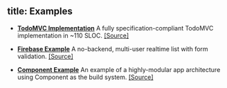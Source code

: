 title: Examples
---

- **[TodoMVC Implementation](todomvc/)**
    A fully specification-compliant TodoMVC implementation in ~110 SLOC. [\[Source\]][1]

- **[Firebase Example](firebase/)**
    A no-backend, multi-user realtime list with form validation. [\[Source\]][2]

- **[Component Example](component-example/)**
    An example of a highly-modular app architecture using Component as the build system. [\[Source\]][3]

[1]: https://github.com/yyx990803/vue/tree/master/examples/todomvc
[2]: https://github.com/yyx990803/vue/tree/master/examples/firebase
[3]: https://github.com/vuejs/vue-component-example